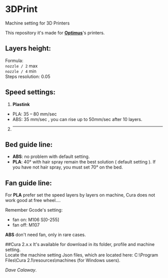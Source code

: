 # 3DPrint
Machine setting for 3D Printers  

This repository it's made for [**Optimus**](http://goo.gl/feKXvQ)'s printers.  

## Layers height:  
Formula:  
`nozzle / 2` max  
`nozzle / 4` min  
Steps resolution: 0.05  

## Speed settings:  
1. **Plastink** 
  * PLA: 35 – 80 mm/sec  
  * ABS: 35 mm/sec  , you can rise up to 50mm/sec after 10 layers.
2. --------

## Bed guide line:  
* **ABS**: no problem with default setting.  
* **PLA**: 40° with hair spray remain the best solution ( default setting ). If you have not hair spray, you must set 70° on the bed.  

## Fan guide line:
For **PLA** prefer set the speed layers by layers on machine, Cura does not work good at free wheel....  

Remember Gcode's setting:  
* fan on: M106 S[0-255]
* fan off: M107  

**ABS** don't need fan, only in rare cases.  

##Cura 2.x.x
It's available for download in its folder, profile and machine setting.  
Locate the machine setting Json files, which are located here: C:\Program Files\Cura 2.1\resources\machines (for Windows users).  


*Dave Calaway*.